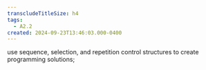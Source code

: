 ```yaml
---
transcludeTitleSize: h4
tags:
  - A2.2
created: 2024-09-23T13:46:03.000-0400
---
```

use sequence, selection, and repetition control structures to create programming solutions;